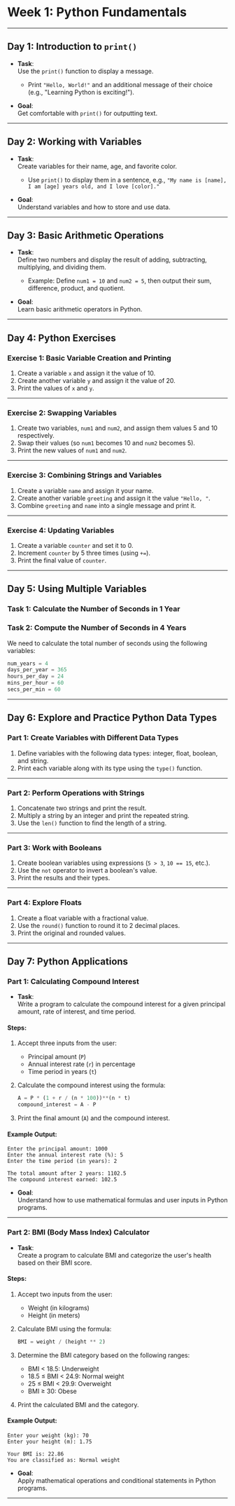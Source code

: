 
# **Week 1: Python Fundamentals**

---

## **Day 1: Introduction to `print()`**
- **Task**:  
  Use the `print()` function to display a message.  
  - Print `"Hello, World!"` and an additional message of their choice (e.g., "Learning Python is exciting!").  

- **Goal**:  
  Get comfortable with `print()` for outputting text.

---

## **Day 2: Working with Variables**
- **Task**:  
  Create variables for their name, age, and favorite color.  
  - Use `print()` to display them in a sentence, e.g., `"My name is [name], I am [age] years old, and I love [color]."`

- **Goal**:  
  Understand variables and how to store and use data.

---

## **Day 3: Basic Arithmetic Operations**
- **Task**:  
  Define two numbers and display the result of adding, subtracting, multiplying, and dividing them.  
  - Example: Define `num1 = 10` and `num2 = 5`, then output their sum, difference, product, and quotient.

- **Goal**:  
  Learn basic arithmetic operators in Python.

---

## **Day 4: Python Exercises**

### **Exercise 1: Basic Variable Creation and Printing**
1. Create a variable `x` and assign it the value of 10.  
2. Create another variable `y` and assign it the value of 20.  
3. Print the values of `x` and `y`.  

---

### **Exercise 2: Swapping Variables**
1. Create two variables, `num1` and `num2`, and assign them values 5 and 10 respectively.  
2. Swap their values (so `num1` becomes 10 and `num2` becomes 5).  
3. Print the new values of `num1` and `num2`.  

---

### **Exercise 3: Combining Strings and Variables**
1. Create a variable `name` and assign it your name.  
2. Create another variable `greeting` and assign it the value `"Hello, "`.  
3. Combine `greeting` and `name` into a single message and print it.  

---

### **Exercise 4: Updating Variables**
1. Create a variable `counter` and set it to 0.  
2. Increment `counter` by 5 three times (using `+=`).  
3. Print the final value of `counter`.  

---

## **Day 5: Using Multiple Variables**

### **Task 1**: Calculate the Number of Seconds in 1 Year  
### **Task 2**: Compute the Number of Seconds in 4 Years  

We need to calculate the total number of seconds using the following variables:

```python
num_years = 4
days_per_year = 365
hours_per_day = 24
mins_per_hour = 60
secs_per_min = 60
```

---

## **Day 6: Explore and Practice Python Data Types**

### **Part 1: Create Variables with Different Data Types**
1. Define variables with the following data types: integer, float, boolean, and string.  
2. Print each variable along with its type using the `type()` function.  

---

### **Part 2: Perform Operations with Strings**
1. Concatenate two strings and print the result.  
2. Multiply a string by an integer and print the repeated string.  
3. Use the `len()` function to find the length of a string.  

---

### **Part 3: Work with Booleans**
1. Create boolean variables using expressions (`5 > 3`, `10 == 15`, etc.).  
2. Use the `not` operator to invert a boolean's value.  
3. Print the results and their types.  

---

### **Part 4: Explore Floats**
1. Create a float variable with a fractional value.  
2. Use the `round()` function to round it to 2 decimal places.  
3. Print the original and rounded values.  

---

## **Day 7: Python Applications**

### **Part 1: Calculating Compound Interest**
- **Task**:  
  Write a program to calculate the compound interest for a given principal amount, rate of interest, and time period.  

#### **Steps**:  
1. Accept three inputs from the user:  
   - Principal amount (`P`)  
   - Annual interest rate (`r`) in percentage  
   - Time period in years (`t`)  
2. Calculate the compound interest using the formula:  

   ```python
   A = P * (1 + r / (n * 100))**(n * t)
   compound_interest = A - P
   ```

3. Print the final amount (`A`) and the compound interest.  

#### **Example Output**:  
```
Enter the principal amount: 1000  
Enter the annual interest rate (%): 5  
Enter the time period (in years): 2  

The total amount after 2 years: 1102.5  
The compound interest earned: 102.5  
```

- **Goal**:  
  Understand how to use mathematical formulas and user inputs in Python programs.

---

### **Part 2: BMI (Body Mass Index) Calculator**
- **Task**:  
  Create a program to calculate BMI and categorize the user's health based on their BMI score.  

#### **Steps**:  
1. Accept two inputs from the user:  
   - Weight (in kilograms)  
   - Height (in meters)  
2. Calculate BMI using the formula:  

   ```python
   BMI = weight / (height ** 2)
   ```

3. Determine the BMI category based on the following ranges:  
   - BMI < 18.5: Underweight  
   - 18.5 ≤ BMI < 24.9: Normal weight  
   - 25 ≤ BMI < 29.9: Overweight  
   - BMI ≥ 30: Obese  

4. Print the calculated BMI and the category.  

#### **Example Output**:  
```
Enter your weight (kg): 70  
Enter your height (m): 1.75  

Your BMI is: 22.86  
You are classified as: Normal weight  
```

- **Goal**:  
  Apply mathematical operations and conditional statements in Python programs.

---
